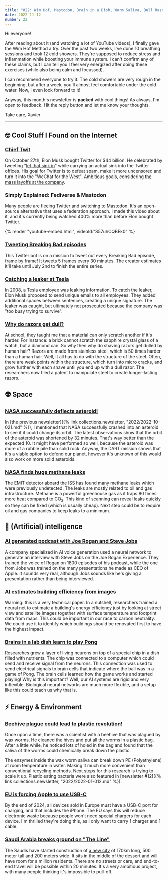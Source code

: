 ```yaml
---
title: "#22: Wim Hof, Mastodon, Brain in a Dish, Worm Saliva, Dull Razors, and more!"
date: 2022-11-12
number: 22
---
```


Hi everyone!

After reading about it (and watching a lot of YouTube videos), I finally gave the Wim Hof Method a try. Over the past two weeks, I've done 10 breathing sessions and took 12 cold showers. They're supposed to reduce stress and inflammation while boosting your immune system. I can't confirm any of these claims, but I can tell you I feel very energized after doing these exercises (while also being calm and focussed).

I can recommend everyone to try it. The cold showers are very rough in the beginning, but after a week, you'll almost feel comfortable under the cold water. Now, I even look forward to it!

Anyway, this month's newsletter is **packed** with cool things! As always, I'm open to feedback. Hit the reply button and let me know your thoughts.

Take care,
Xavier

---

## 🤓 Cool Stuff I Found on the Internet

### [Chief Twit](https://www.reuters.com/markets/deals/elon-musk-completes-44-bln-acquisition-twitter-2022-10-28/)
On October 27th, Elon Musk bought Twitter for $44 billion. He celebrated by tweeting "[let that sink in](https://twitter.com/elonmusk/status/1585341984679469056)" while carrying an actual sink into the Twitter offices. His goal for Twitter is to defeat spam, make it more uncensored and turn it into the "WeChat for the West". Ambitious goals, considering [the mass layoffs at the company](https://www.euronews.com/next/2022/11/04/twitter-temporarily-closes-offices-as-elon-musk-begins-mass-layoffs).

### Simply Explained: Fediverse & Mastodon
Many people are fleeing Twitter and switching to Mastodon. It's an open-source alternative that uses a federation approach. I made this video about it, and it's currently being watched 400% more than before Elon bought Twitter.

{% render "youtube-embed.html", videoId:"S57uhCQBEk0" %}

### [Tweeting Breaking Bad episodes](https://twitter.com/breaking_frames?s=11&t=DmqHDWINFYB1ClMvhzmbxw)
This Twitter bot is on a mission to tweet out every Breaking Bad episode, frame by frame! It tweets 5 frames every 30 minutes. The creator estimates it'll take until July 2nd to finish the entire series.


### [Catching a leaker at Tesla](https://twitter.com/elonmusk/status/1579101966453858305)
In 2008, a Tesla employee was leaking information. To catch the leaker, Elon Musk proposed to send unique emails to all employees. They added additional spaces between sentences, creating a unique signature. The leaker was caught, but ultimately not prosecuted because the company was "too busy trying to survive".



### [Why do razors get dull?](https://news.mit.edu/2020/why-shaving-dulls-razors-0806)
At school, they taught me that a material can only scratch another if it's harder. For instance: a brick cannot scratch the sapphire crystal glass of a watch, but a diamond can. So why then why do shaving razors get dulled by human hair? Razors are made from stainless steel, which is 50 times harder than a human hair. Well, it all has to do with the structure of the steel. Often, there are weak points within the structure, which turn into micro cracks, and grow further with each shave until you end up with a dull razor. The researchers now filed a patent to manipulate steel to create longer-lasting razors.


## 👽 Space
### [NASA successfully deflects asteroid!](https://www.science.org/content/article/nasa-test-mission-successfully-deflects-asteroid)
In [the previous newsletter]({% link collections.newsletter, "2022/2022-10-021.md" %}), I mentioned that NASA successfully crashed into an asteroid to see if it could change its orbit. The latest observations show that the orbit of the asteroid was shortened by 32 minutes. That's way better than the expected 10. It might have performed so well, because the asteroid was more of a rubble pile than solid rock. Anyway, the DART mission shows that it's a viable option to defend our planet, however it's unknown of this would also work on more solid asteroids.


### [NASA finds huge methane leaks](https://www.smithsonianmag.com/smart-news/nasa-finds-more-than-50-super-emitters-of-methane-180981045/)
The EMIT detector aboard the ISS has found many methane leaks which were previously undetected. The leaks are mostly related to oil and gas infrastructure. Methane is a powerful greenhouse gas as it traps 80 times more heat compared to CO<sub>2</sub>. This kind of scanning can reveal leaks quickly so they can be fixed (which is usually cheap). Next step could be to require oil and gas companies to keep leaks to a minimum.


## 🧠 (Artificial) intelligence
### [AI generated podcast with Joe Rogan and Steve Jobs](https://share.transistor.fm/s/22f16c7f)
A company specialized in AI voice generation used a neural network to generate an interview with Steve Jobs on the Joe Rogan Experience. They trained the voice of Rogan on 1800 episodes of his podcast, while the one from Jobs was trained on the many presentations he made as CEO of Apple. It sounds very real, although Jobs sounds like he's giving a presentation rather than being interviewed.


### [AI estimates building efficiency from images](http://cs231n.stanford.edu/reports/2022/pdfs/165.pdf)
Warning: this is a very technical paper. In a nutshell, researchers trained a neural net to estimate a building's energy efficiency just by looking at street view and satellite images together with surface temperature and footprint data from maps. This could be important in our race to carbon neutrality. We could use it to identify which buildings should be renovated first to have the highest impact.


### [Brains in a lab dish learn to play Pong](https://www.npr.org/sections/health-shots/2022/10/14/1128875298/brain-cells-neurons-learn-video-game-pong)
Researches grew a layer of living neurons on top of a special chip in a dish filled with nutrients. The chip was connected to a computer which could send and receive signal from the neurons. This connection was used to send electrical signals to brain cells that indicate where the ball was in a game of Pong. The brain cells learned how the game works and started playing! Why is this important? Well, our AI systems are rigid and very inflexible. Biological neural networks are much more flexible, and a setup like this could teach us why that is.


## ⚡️ Energy & Environment
### [Beehive plague could lead to plastic revolution!](https://futurism.com/the-byte/scientists-worms-break-down-plastic)
Once upon a time, there was a scientist with a beehive that was plagued by wax worms. He cleaned the hives and put all the worms in a plastic bag. After a little while, he noticed lots of holed in the bag and found that the saliva of the worms could chemically break down the plastic.

The enzymes inside the wax worm saliva can break down PE (Polyethylene) at room temperature in water. Making it much more convenient than conventional recycling methods. Next steps for this research is trying to scale it up. Plastic eating bacteria were also featured in [newsletter #12]({% link collections.newsletter, "2022/2022-01-012.md" %}).


### [EU is forcing Apple to use USB-C](https://www.macrumors.com/2022/10/04/eu-passes-law-to-switch-iphone-to-usb-c-in-2024/)
By the end of 2024, all devices sold in Europe must have a USB-C port for charging, and that includes the iPhone. The EU says this will reduce electronic waste because people won't need special chargers for each device. I'm thrilled they're doing this, as I only want to carry 1 charger and 1 cable.


### [Saudi Arabia breaks ground on "The Line"](https://gizmodo.com/saudi-arabia-the-line-megacity-1849693431)
The Saudis have started construction of [a new city](https://www.neom.com/en-us/regions/theline) of 170km long, 500 meter tall and 200 meters wide. It sits in the middle of the dessert and will have room for a million residents. There are no streets or cars, and end-to-end travel will be possible within 20 minutes. It's a very ambitious project, with many people thinking it's impossible to pull-off.

